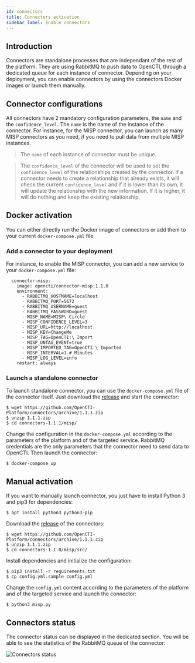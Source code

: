 ```yaml
---
id: connectors
title: Connectors activation
sidebar_label: Enable connectors
---
```


## Introduction

Connectors are standalone processes that are independant of the rest of the platform. They are using RabbitMQ to push data to OpenCTI, through a dedicated queue for each instance of connector. Depending on your deployment, you can enable connectors by using the connectors Docker images or launch them manually. 

## Connector configurations

All connectors have 2 mandatory configuration parameters, the `name` and the `confidence_level`. The `name` is the name of the instance of the connector. For instance, for the MISP connector, you can launch as many MISP connectors as you need, if you need to pull data from multiple MISP instances. 

> The `name` of each instance of connector must be unique.

> The `confidence_level` of the connector will be used to set the `confidence_level` of the relationships created by the connector. If a connector needs to create a relationship that already exists, it will check the current `confidence_level` and if it is lower than its own, it will update the relationship with the new information. If it is higher, it will do nothing and keep the existing relationship.

## Docker activation

You can either directly run the Docker image of connectors or add them to your current `docker-compose.yml` file.

### Add a connector to your deployment

For instance, to enable the MISP connector, you can add a new service to your `docker-compose.yml` file:

```
  connector-misp:
    image: opencti/connector-misp:1.1.0
    environment:
      - RABBITMQ_HOSTNAME=localhost
      - RABBITMQ_PORT=5672 
      - RABBITMQ_USERNAME=guest
      - RABBITMQ_PASSWORD=guest
      - MISP_NAME=MISP\ Circle
      - MISP_CONFIDENCE_LEVEL=3
      - MISP_URL=http://localhost
      - MISP_KEY=ChangeMe
      - MISP_TAG=OpenCTI:\ Import
      - MISP_UNTAG_EVENT=true
      - MISP_IMPORTED_TAG=OpenCTI:\ Imported
      - MISP_INTERVAL=1 # Minutes
      - MISP_LOG_LEVEL=info
    restart: always
 ```

### Launch a standalone connector

To launch standalone connector, you can use the `docker-compose.yml` file of the connector itself. Just download the [release](https://github.com/OpenCTI-Platform/connectors/archive/1.1.1.zip) and start the connector:

```
$ wget https://github.com/OpenCTI-Platform/connectors/archive/1.1.1.zip
$ unzip 1.1.1.zip
$ cd connectors-1.1.1/misp/
```

Change the configuration in the `docker-compose.yml` according to the parameters of the platform and of the targeted service. RabbitMQ credentials are the only parameters that the connector need to send data to OpenCTI. Then launch the connector:

```
$ docker-compose up
```

## Manual activation

If you want to manually launch connector, you just have to install Python 3 and pip3 for dependencies:

```
$ apt install python3 python3-pip
```

Download the [release](https://github.com/OpenCTI-Platform/connectors/archive/1.1.1.zip) of the connectors:

```
$ wget https://github.com/OpenCTI-Platform/connectors/archive/1.1.1.zip
$ unzip 1.1.1.zip
$ cd connectors-1.1.0/misp/src/
```

Install dependencies and initialize the configuration:

```
$ pip3 install -r requirements.txt
$ cp config.yml.sample config.yml
```

Change the `config.yml` content according to the parameters of the platform and of the targeted service and launch the connector:

```
$ python3 misp.py
```

## Connectors status

The connector status can be displayed in the dedicated section. You will be able to see the statistics of the RabbitMQ queue of the connector:

![Connectors status](assets/installation/connectors_status.png "Connectors status")